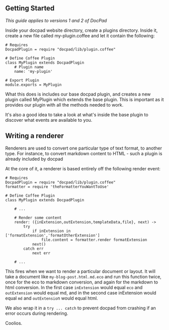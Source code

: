 ## Getting Started

*This guide applies to versions 1 and 2 of DocPad*

Inside your docpad website directory, create a plugins directory. Inside it, create a new file called my-plugin.coffee and let it contain the following:

	# Requires
	DocpadPlugin = require "docpad/lib/plugin.coffee"

	# Define Coffee Plugin
	class MyPlugin extends DocpadPlugin
		# Plugin name
		name: 'my-plugin'

	# Export Plugin
	module.exports = MyPlugin

What this does is includes our base docpad plugin, and creates a new plugin called MyPlugin which extends the base plugin. This is important as it provides our plugin with all the methods needed to work.

It's also a good idea to take a look at what's inside the base plugin to discover what events are available to you.

## Writing a renderer

Renderers are used to convert one particular type of text format, to another type. For instance, to convert markdown content to HTML - such a plugin is already included by docpad

At the core of it, a renderer is based entirely off the following render event:

	# Requires
	DocpadPlugin = require "docpad/lib/plugin.coffee"
	formatter = require 'theFormatterYouWantToUse'
	
	# Define Coffee Plugin
	class MyPlugin extends DocpadPlugin
		
		# ...
	
		# Render some content
		render: ({inExtension,outExtension,templateData,file}, next) ->
			try
				if inExtension in ['formatExtension','formatOtherExtension']
					file.content = formatter.render formatExtension
				next()
			catch err
				next err
	
		# ...

This fires when we want to render a particular document or layout. It will take a document like `my-blog-post.html.md.eco` and run this function twice, once for the eco to markdown conversion, and again for the markdown to html conversion. In the first case `inExtension` would equal `eco` and `outExtension` would equal md, and in the second case inExtension would equal `md` and `outExtensio`n would equal html.

We also wrap it in a `try ... catch` to prevent docpad from crashing if an error occurs during rendering.

Coolios.
